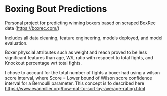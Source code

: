 # Boxing Bout Predictions

Personal project for predicting winning boxers based on scraped BoxRec data (https://boxrec.com/)

Includes all data cleaning, feature engineering, models deployed, and model evaluation.

Boxer physcial attributes such as weight and reach proved to be less significant features than age, W/L ratio with respoect to total fights, and Knockout percentage wrt total fights. 

I chose to account for the total number of fights a boxer had using a wilson score interval, where Score = Lower bound of Wilson score confidence interval for a Bernoulli parameter. This concept is fo described here https://www.evanmiller.org/how-not-to-sort-by-average-rating.html
